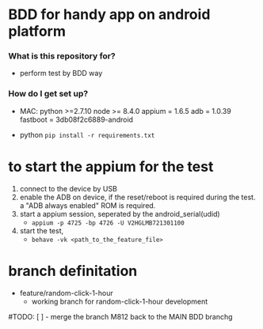 # BDD for handy app on android platform

### What is this repository for?
* perform test by BDD way
### How do I get set up?
* MAC:
    python >=2.7.10
    node >= 8.4.0
    appium = 1.6.5
    adb = 1.0.39
    fastboot = 3db08f2c6889-android

* python
    `pip install -r requirements.txt`

# to start the appium for the test
1. connect to the device by USB
1. enable the ADB on device, if the reset/reboot is required during the test. a "ADB always enabled" ROM is required.
1. start a appium session, seperated by the android_serial(udid)
    * `appium -p 4725 -bp 4726 -U V2HGLMB721301100`
1. start the test,
    * `behave -vk <path_to_the_feature_file>`

# branch definitation
* feature/random-click-1-hour
    * working branch for random-click-1-hour development


#TODO:
[ ] - merge the branch M812 back to the MAIN BDD branchg
